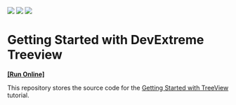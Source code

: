 <!-- default badges list -->
![](https://img.shields.io/endpoint?url=https://codecentral.devexpress.com/api/v1/VersionRange/384383953/20.2.3%2B)
[![](https://img.shields.io/badge/Open_in_DevExpress_Support_Center-FF7200?style=flat-square&logo=DevExpress&logoColor=white)](https://supportcenter.devexpress.com/ticket/details/T1013104)
[![](https://img.shields.io/badge/📖_How_to_use_DevExpress_Examples-e9f6fc?style=flat-square)](https://docs.devexpress.com/GeneralInformation/403183)
<!-- default badges end -->
# Getting Started with DevExtreme Treeview
<!-- run online -->
**[[Run Online]](https://codecentral.devexpress.com/384383953/)**
<!-- run online end -->

This repository stores the source code for the [Getting Started with TreeView](https://js.devexpress.com/Documentation/Guide/UI_Components/TreeView/Getting_Started_with_TreeView/) tutorial.
